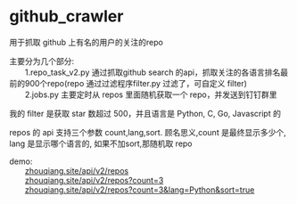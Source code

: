 # github_crawler

用于抓取 github 上有名的用户的关注的repo

主要分为几个部分:
<br/>&emsp;&emsp;1.repo_task_v2.py 通过抓取github search 的api，抓取关注的各语言排名最前的900个repo(repo 通过过滤程序filter.py 过滤了，可自定义 filter)
<br/>&emsp;&emsp;2.jobs.py 主要定时从 repos 里面随机获取一个 repo，并发送到钉钉群里

我的 filter 是获取 star 数超过 500，并且语言是 Python, C, Go, Javascript 的


repos 的 api 支持三个参数 count,lang,sort. 顾名思义,count 是最终显示多少个, lang 是显示哪个语言的, 如果不加sort,那随机取 repo

demo:
    <br/>&emsp;&emsp;[zhouqiang.site/api/v2/repos](http://zhouqiang.site/api/v2/repos)
    <br/>&emsp;&emsp;[zhouqiang.site/api/v2/repos?count=3](http://zhouqiang.site/api/v2/repos?count=3)
    <br/>&emsp;&emsp;[zhouqiang.site/api/v2/repos?count=3&lang=Python&sort=true](http://zhouqiang.site/api/v2/repos?count=3&lang=Python&sort=true)
